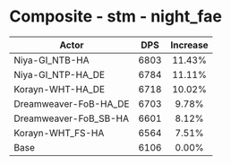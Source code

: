 # Composite - stm - night_fae
| Actor | DPS | Increase |
|---|:---:|:---:|
|Niya-GI_NTB-HA|6803|11.43%|
|Niya-GI_NTP-HA_DE|6784|11.11%|
|Korayn-WHT-HA_DE|6718|10.02%|
|Dreamweaver-FoB-HA_DE|6703|9.78%|
|Dreamweaver-FoB_SB-HA|6601|8.12%|
|Korayn-WHT_FS-HA|6564|7.51%|
|Base|6106|0.00%|
